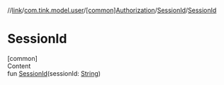//[link](../../../index.md)/[com.tink.model.user](../../index.md)/[[common]Authorization](../index.md)/[SessionId](index.md)/[SessionId](-session-id.md)



# SessionId  
[common]  
Content  
fun [SessionId](-session-id.md)(sessionId: [String](https://kotlinlang.org/api/latest/jvm/stdlib/kotlin/-string/index.html))  



